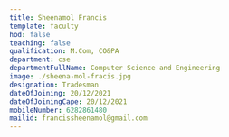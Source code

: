 ```yaml
---
title: Sheenamol Francis
template: faculty
hod: false
teaching: false
qualification: M.Com, CO&PA
department: cse
departmentFullName: Computer Science and Engineering
image: ./sheena-mol-fracis.jpg
designation: Tradesman
dateOfJoining: 20/12/2021
dateOfJoiningCape: 20/12/2021
mobileNumber: 6282861480
mailid: francissheenamol@gmail.com
---
```

